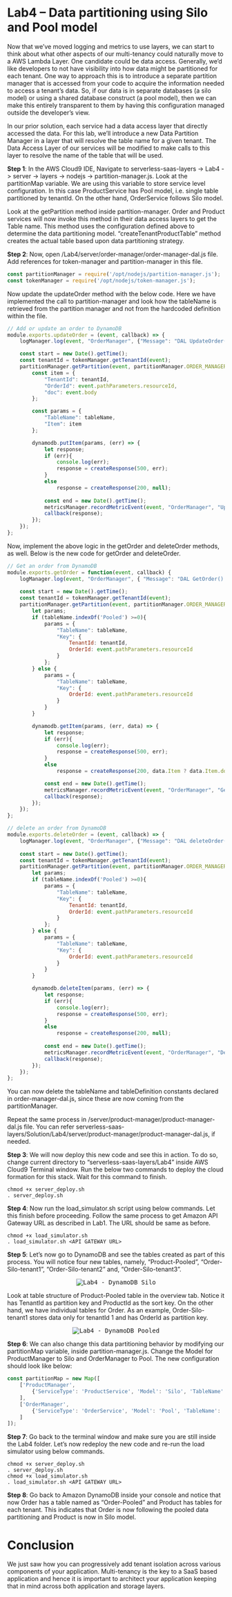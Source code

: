 # Lab4 – Data partitioning using Silo and Pool model
Now that we’ve moved logging and metrics to use layers, we can start to think about what other aspects of our multi-tenancy could naturally move to a AWS Lambda Layer. One candidate could be data access. Generally, we’d like developers to not have visibility into how data might be partitioned for each tenant. One way to approach this is to introduce a separate partition manager that is accessed from your code to acquire the information needed to access a tenant’s data. So, if our data is in separate databases (a silo model) or using a shared database construct (a pool model), then we can make this entirely transparent to them by having this configuration managed outside the developer’s view. 

In our prior solution, each service had a data access layer that directly accessed the data. For this lab, we’ll introduce a new Data Partition Manager in a layer that will resolve the table name for a given tenant. The Data Access Layer of our services will be modified to make calls to this layer to resolve the name of the table that will be used.

<b>Step 1</b>: In the AWS Cloud9 IDE, Navigate to serverless-saas-layers -> Lab4 -> server -> layers -> nodejs -> partition-manager.js. Look at the partitionMap variable. We are using this variable to store service level configuration. In this case ProductService has Pool model, i.e. single table partitioned by tenantId. On the other hand, OrderService follows Silo model. 

Look at the getPartition method inside partition-manager. Order and Product services will now invoke this method in their data access layers to get the Table name. This method uses the configuration defined above to determine the data partitioning model. “createTenantProductTable” method creates the actual table based upon data partitioning strategy.

<b>Step 2</b>: Now, open /Lab4/server/order-manager/order-manager-dal.js file. Add references for token-manager and partition-manager in this file.
```javascript
const partitionManager = require('/opt/nodejs/partition-manager.js');
const tokenManager = require('/opt/nodejs/token-manager.js');
```
Now update the updateOrder method with the below code. Here we have implemented the call to partition-manager and look how the tableName is retrieved from the partition manager and not from the hardcoded definition within the file.
```javascript
// Add or update an order to DynamoDB 
module.exports.updateOrder = (event, callback) => {
    logManager.log(event, "OrderManager", {"Message": "DAL UpdateOrder() called.", "OrderId" : event.pathParameters.resourceId});

    const start = new Date().getTime();
    const tenantId = tokenManager.getTenantId(event);
    partitionManager.getPartition(event, partitionManager.ORDER_MANAGER, event.pathParameters.resourceId, function(tableName) {
        const item = {
            "TenantId": tenantId,
            "OrderId": event.pathParameters.resourceId,
            "doc": event.body
        };

        const params = {
            "TableName": tableName,
            "Item": item
        };

        dynamodb.putItem(params, (err) => {
            let response;
            if (err){
                console.log(err);
                response = createResponse(500, err);
            }
            else
                response = createResponse(200, null);
            
            const end = new Date().getTime();
            metricsManager.recordMetricEvent(event, "OrderManager", "UpdateOrder", event, end - start);            
            callback(response);
        });        
    });
};
```
Now, implement the above logic in the getOrder and deleteOrder methods, as well. Below is the new code for getOrder and deleteOrder.
```javascript
// Get an order from DynamoDB
module.exports.getOrder = function(event, callback) {
    logManager.log(event, "OrderManager", { "Message": "DAL GetOrder() called.", "OrderId" : event.pathParameters.resourceId});
    
    const start = new Date().getTime();
    const tenantId = tokenManager.getTenantId(event);
    partitionManager.getPartition(event, partitionManager.ORDER_MANAGER, event.pathParameters.resourceId, function(tableName) {
        let params;
        if (tableName.indexOf('Pooled') >=0){
            params = {
                "TableName": tableName,
                "Key": {
                    TenantId: tenantId,
                    OrderId: event.pathParameters.resourceId
                }
            };
        } else {
            params = {
                "TableName": tableName,
                "Key": {
                    OrderId: event.pathParameters.resourceId
                }
            }
        }

        dynamodb.getItem(params, (err, data) => {
            let response;
            if (err){
                console.log(err);
                response = createResponse(500, err);
            }
            else
                response = createResponse(200, data.Item ? data.Item.doc : null);

            const end = new Date().getTime();
            metricsManager.recordMetricEvent(event, "OrderManager", "GetOrder", event, end - start);
            callback(response);
        });   
    }); 
};
```
```javascript
// delete an order from DynamoDB 
module.exports.deleteOrder = (event, callback) => {
    logManager.log(event, "OrderManager", {"Message": "DAL deleteOrder() called.", "OrderId" : event.pathParameters.resourceId});
    
    const start = new Date().getTime();
    const tenantId = tokenManager.getTenantId(event);
    partitionManager.getPartition(event, partitionManager.ORDER_MANAGER, event.pathParameters.resourceId, function(tableName) {
        let params;
        if (tableName.indexOf('Pooled') >=0){
            params = {
                "TableName": tableName,
                "Key": {
                    TenantId: tenantId,
                    OrderId: event.pathParameters.resourceId
                }
            };
        } else {
            params = {
                "TableName": tableName,
                "Key": {
                    OrderId: event.pathParameters.resourceId
                }
            }
        }

        dynamodb.deleteItem(params, (err) => {
            let response;
            if (err){
                console.log(err);
                response = createResponse(500, err);
            }
            else
                response = createResponse(200, null);
            
            const end = new Date().getTime();
            metricsManager.recordMetricEvent(event, "OrderManager", "DeleteOrder", event, end - start);
            callback(response);
        });
    });
};
```
You can now delete the tableName and tableDefinition constants declared in order-manager-dal.js, since these are now coming from the partitionManager. 

Repeat the same process in /server/product-manager/product-manager-dal.js file. You can refer serverless-saas-layers/Solution/Lab4/server/product-manager/product-manager-dal.js, if needed.

<b>Step 3</b>: We will now deploy this new code and see this in action. To do so, change current directory to “serverless-saas-layers/Lab4” inside AWS Cloud9 Terminal window. Run the below two commands to deploy the cloud formation for this stack. Wait for this command to finish. 
```
chmod +x server_deploy.sh
. server_deploy.sh
```
<b>Step 4</b>: Now run the load_simulator.sh script using below commands. Let this finish before proceeding. Follow the same process to get Amazon API Gateway URL as described in Lab1. The URL should be same as before. 
```
chmod +x load_simulator.sh
. load_simulator.sh <API GATEWAY URL>
```
<b>Step 5</b>: Let’s now go to DynamoDB and see the tables created as part of this process. You will notice four new tables, namely, “Product-Pooled”, “Order-Silo-tenant1”, “Order-Silo-tenant2” and, “Order-Silo-tenant3”. 
<p align="center"><kbd><img src="../Images/Lab4-Dynamodb.png" alt="Lab4 - DynamoDB Silo"/></kbd></p>
Look at table structure of Product-Pooled table in the overview tab. Notice it has TenantId as partition key and ProductId as the sort key. On the other hand, we have individual tables for Order. As an example, Order-Silo-tenant1 stores data only for tenantId 1 and has OrderId as partition key.
<p align="center"><kbd><img src="../Images/Lab4-DynamoDB2.png" alt="Lab4 - DynamoDB Pooled"/></kbd></p>
<b>Step 6</b>: We can also change this data partitioning behavior by modifying our partitionMap variable, inside partition-manager.js. Change the Model for ProductManager to Silo and OrderManager to Pool. The new configuration should look like below:

```javascript
const partitionMap = new Map([
    ['ProductManager', 
        {'ServiceType': 'ProductService', 'Model': 'Silo', 'TableName': 'Product'}
    ],
    ['OrderManager', 
        {'ServiceType': 'OrderService', 'Model': 'Pool', 'TableName': 'Order'}
    ]
]);
```

<b>Step 7</b>: Go back to the terminal window and make sure you are still inside the Lab4 folder. Let’s now redeploy the new code and re-run the load simulator using below commands.
```
chmod +x server_deploy.sh
. server_deploy.sh
chmod +x load_simulator.sh
. load_simulator.sh <API GATEWAY URL>
```
<b>Step 8</b>: Go back to Amazon DynamoDB inside your console and notice that now Order has a table named as “Order-Pooled” and Product has tables for each tenant. This indicates that Order is now following the pooled data partitioning and Product is now in Silo model.

# Conclusion
We just saw how you can progressively add tenant isolation across various components of your application. Multi-tenancy is the key to a SaaS based application and hence it is important to architect your application keeping that in mind across both application and storage layers.
